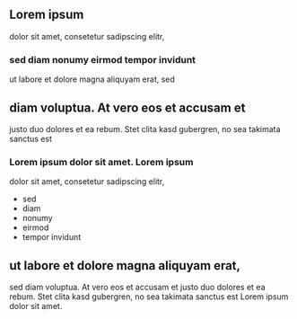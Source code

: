 ## Lorem ipsum 

dolor sit amet, consetetur sadipscing elitr, 

### sed diam nonumy eirmod tempor invidunt 

ut labore et dolore magna aliquyam erat, sed 

## diam voluptua. At vero eos et accusam et 

justo duo dolores et ea rebum. Stet clita 
kasd gubergren, no sea takimata sanctus est 

### Lorem ipsum dolor sit amet. Lorem ipsum

dolor sit amet, consetetur sadipscing elitr, 
 * sed 
 * diam 
  * nonumy 
  * eirmod 
 * tempor invidunt 

## ut labore et dolore magna aliquyam erat, 

sed diam voluptua. At vero eos et accusam et 
justo duo dolores et ea rebum. Stet clita 
kasd gubergren, no sea takimata sanctus est 
Lorem ipsum dolor sit amet.
